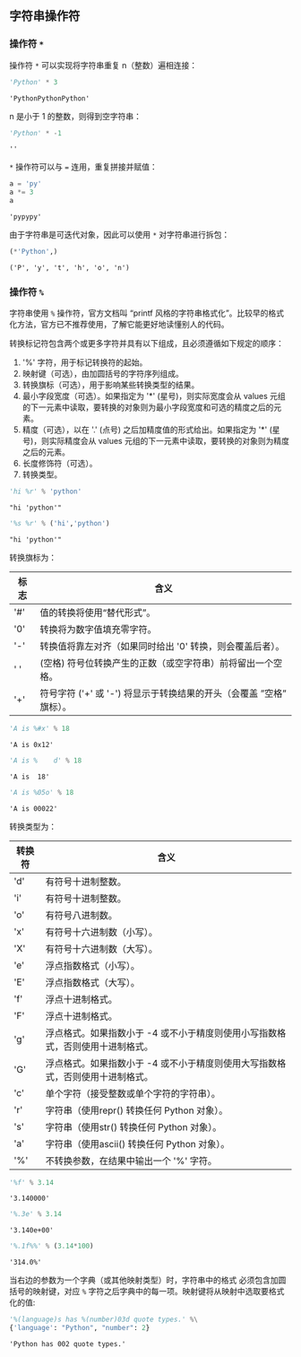 ## 字符串操作符

### 操作符 `*`

操作符 `*` 可以实现将字符串重复 n（整数）遍相连接：


```python
'Python' * 3
```




    'PythonPythonPython'



n 是小于 1 的整数，则得到空字符串：


```python
'Python' * -1
```




    ''



`*` 操作符可以与 `=` 连用，重复拼接并赋值：


```python
a = 'py'
a *= 3
a
```




    'pypypy'



由于字符串是可迭代对象，因此可以使用 `*` 对字符串进行拆包：


```python
(*'Python',)
```




    ('P', 'y', 't', 'h', 'o', 'n')



### 操作符 `%`

字符串使用 `%` 操作符，官方文档叫 “printf 风格的字符串格式化”。比较早的格式化方法，官方已不推荐使用，了解它能更好地读懂别人的代码。

转换标记符包含两个或更多字符并具有以下组成，且必须遵循如下规定的顺序：
1. '%' 字符，用于标记转换符的起始。
2. 映射键（可选），由加圆括号的字符序列组成。
3. 转换旗标（可选），用于影响某些转换类型的结果。
4. 最小字段宽度（可选）。如果指定为 '*' (星号)，则实际宽度会从 values 元组的下一元素中读取，要转换的对象则为最小字段宽度和可选的精度之后的元素。
5. 精度（可选），以在 '.' (点号) 之后加精度值的形式给出。如果指定为 '*' (星号)，则实际精度会从 values 元组的下一元素中读取，要转换的对象则为精度之后的元素。
6. 长度修饰符（可选）。
7. 转换类型。


```python
'hi %r' % 'python'
```




    "hi 'python'"




```python
'%s %r' % ('hi','python')
```




    "hi 'python'"



转换旗标为：

| 标志 | 含义                                                               |
| ---- | -------------------------------------------------------------------- |
| '#'  | 值的转换将使用“替代形式”。 |
| '0'  |  转换将为数字值填充零字符。                             |
| '-'  | 转换值将靠左对齐（如果同时给出 '0' 转换，则会覆盖后者）。 |
| ' '  | (空格) 符号位转换产生的正数（或空字符串）前将留出一个空格。 |
| '+'  | 符号字符 ('+' 或 '-') 将显示于转换结果的开头（会覆盖 ”空格” 旗标）。 |


```python
'A is %#x' % 18
```




    'A is 0x12'




```python
'A is %    d' % 18
```




    'A is  18'




```python
'A is %05o' % 18
```




    'A is 00022'



转换类型为：

| 转换符 | 含义                                                                         |
| ------ | ------------------------------------------------------------------------------ |
| 'd'    | 有符号十进制整数。                                                    |
| 'i'    | 有符号十进制整数。                                                    |
| 'o'    | 有符号八进制数。                                                       |
| 'x'    | 有符号十六进制数（小写）。                                        |
| 'X'    | 有符号十六进制数（大写）。                                        |
| 'e'    | 浮点指数格式（小写）。                                              |
| 'E'    | 浮点指数格式（大写）。                                              |
| 'f'    | 浮点十进制格式。                                                       |
| 'F'    | 浮点十进制格式。                                                       |
| 'g'    | 浮点格式。如果指数小于 -4 或不小于精度则使用小写指数格式，否则使用十进制格式。 |
| 'G'    | 浮点格式。如果指数小于 -4 或不小于精度则使用大写指数格式，否则使用十进制格式。 |
| 'c'    | 单个字符（接受整数或单个字符的字符串）。                   |
| 'r'    | 字符串（使用repr() 转换任何 Python 对象）。                      |
| 's'    | 字符串（使用str() 转换任何 Python 对象）。                       |
| 'a'    | 字符串（使用ascii() 转换任何 Python 对象）。                     |
| '%'    | 不转换参数，在结果中输出一个 '%' 字符。                       |


```python
'%f' % 3.14
```




    '3.140000'




```python
'%.3e' % 3.14
```




    '3.140e+00'




```python
'%.1f%%' % (3.14*100)
```




    '314.0%'



当右边的参数为一个字典（或其他映射类型）时，字符串中的格式 必须包含加圆括号的映射键，对应 `%` 字符之后字典中的每一项。映射键将从映射中选取要格式化的值:


```python
'%(language)s has %(number)03d quote types.' %\
{'language': "Python", "number": 2}
```




    'Python has 002 quote types.'


